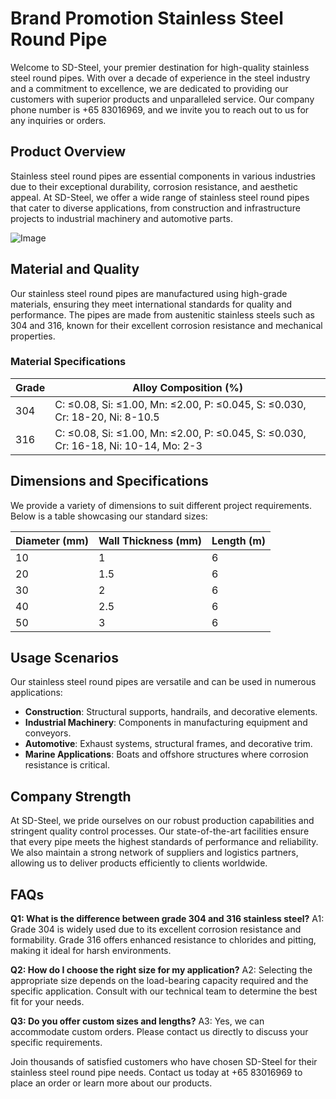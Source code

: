 # Brand Promotion Stainless Steel Round Pipe

Welcome to SD-Steel, your premier destination for high-quality stainless steel round pipes. With over a decade of experience in the steel industry and a commitment to excellence, we are dedicated to providing our customers with superior products and unparalleled service. Our company phone number is +65 83016969, and we invite you to reach out to us for any inquiries or orders.

## Product Overview

Stainless steel round pipes are essential components in various industries due to their exceptional durability, corrosion resistance, and aesthetic appeal. At SD-Steel, we offer a wide range of stainless steel round pipes that cater to diverse applications, from construction and infrastructure projects to industrial machinery and automotive parts.

![Image](https://github.com/user-attachments/assets/2567258e-e124-4816-932d-1809bd27ef0b)

## Material and Quality

Our stainless steel round pipes are manufactured using high-grade materials, ensuring they meet international standards for quality and performance. The pipes are made from austenitic stainless steels such as 304 and 316, known for their excellent corrosion resistance and mechanical properties.

### Material Specifications

| Grade | Alloy Composition (%) | 
|-------|----------------------|
| 304   | C: ≤0.08, Si: ≤1.00, Mn: ≤2.00, P: ≤0.045, S: ≤0.030, Cr: 18-20, Ni: 8-10.5 |
| 316   | C: ≤0.08, Si: ≤1.00, Mn: ≤2.00, P: ≤0.045, S: ≤0.030, Cr: 16-18, Ni: 10-14, Mo: 2-3 |

## Dimensions and Specifications

We provide a variety of dimensions to suit different project requirements. Below is a table showcasing our standard sizes:

| Diameter (mm) | Wall Thickness (mm) | Length (m) |
|---------------|---------------------|------------|
| 10            | 1                   | 6          |
| 20            | 1.5                 | 6          |
| 30            | 2                   | 6          |
| 40            | 2.5                 | 6          |
| 50            | 3                   | 6          |

## Usage Scenarios

Our stainless steel round pipes are versatile and can be used in numerous applications:

- **Construction**: Structural supports, handrails, and decorative elements.
- **Industrial Machinery**: Components in manufacturing equipment and conveyors.
- **Automotive**: Exhaust systems, structural frames, and decorative trim.
- **Marine Applications**: Boats and offshore structures where corrosion resistance is critical.

## Company Strength

At SD-Steel, we pride ourselves on our robust production capabilities and stringent quality control processes. Our state-of-the-art facilities ensure that every pipe meets the highest standards of performance and reliability. We also maintain a strong network of suppliers and logistics partners, allowing us to deliver products efficiently to clients worldwide.

## FAQs

**Q1: What is the difference between grade 304 and 316 stainless steel?**
A1: Grade 304 is widely used due to its excellent corrosion resistance and formability. Grade 316 offers enhanced resistance to chlorides and pitting, making it ideal for harsh environments.

**Q2: How do I choose the right size for my application?**
A2: Selecting the appropriate size depends on the load-bearing capacity required and the specific application. Consult with our technical team to determine the best fit for your needs.

**Q3: Do you offer custom sizes and lengths?**
A3: Yes, we can accommodate custom orders. Please contact us directly to discuss your specific requirements.

Join thousands of satisfied customers who have chosen SD-Steel for their stainless steel round pipe needs. Contact us today at +65 83016969 to place an order or learn more about our products.